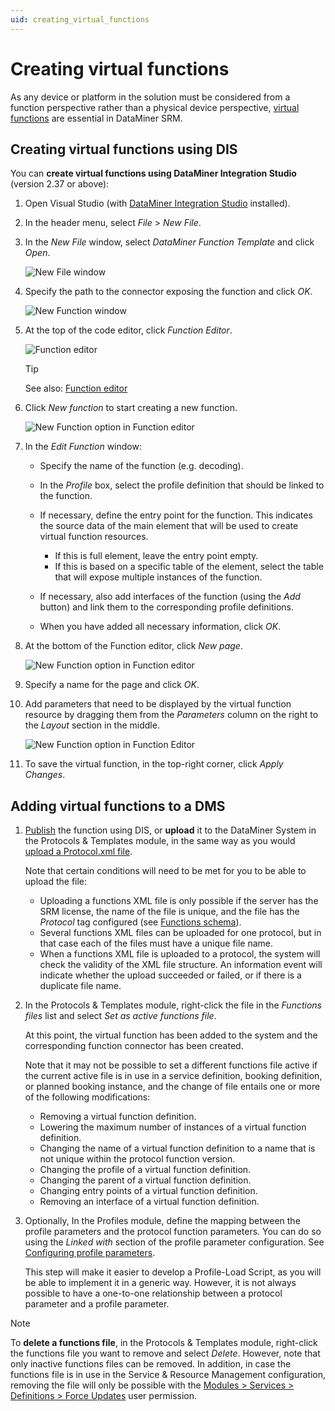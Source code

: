 ```yaml
---
uid: creating_virtual_functions
---
```


# Creating virtual functions

As any device or platform in the solution must be considered from a function perspective rather than a physical device perspective, [virtual functions](xref:srm_definitions#virtual-function) are essential in DataMiner SRM.

## Creating virtual functions using DIS

You can **create virtual functions using DataMiner Integration Studio** (version 2.37 or above):

1. Open Visual Studio (with [DataMiner Integration Studio](xref:Overall_concept_of_the_DataMiner_Integration_Studio) installed).

1. In the header menu, select *File* > *New File*.

1. In the *New File* window, select *DataMiner Function Template* and click *Open*.

   ![New File window](~/user-guide/images/NewFunctionTemplate.png)

1. Specify the path to the connector exposing the function and click *OK*.

   ![New Function window](~/user-guide/images/NewFunction.png)

1. At the top of the code editor, click *Function Editor*.

   ![Function editor](~/user-guide/images/FunctionEditor.png)

   > [!TIP]
   > See also: [Function editor](xref:Function_editor)

1. Click *New function* to start creating a new function.

   ![New Function option in Function editor](~/user-guide/images/FunctionEditorNewFunction.png)

1. In the *Edit Function* window:

   - Specify the name of the function (e.g. decoding).

   - In the *Profile* box, select the profile definition that should be linked to the function.

   - If necessary, define the entry point for the function. This indicates the source data of the main element that will be used to create virtual function resources.

     - If this is full element, leave the entry point empty.
     - If this is based on a specific table of the element, select the table that will expose multiple instances of the function.

   - If necessary, also add interfaces of the function (using the *Add* button) and link them to the corresponding profile definitions.

   - When you have added all necessary information, click *OK*.

1. At the bottom of the Function editor, click *New page*.

   ![New Function option in Function editor](~/user-guide/images/FunctionEditorNewPage.png)

1. Specify a name for the page and click *OK*.

1. Add parameters that need to be displayed by the virtual function resource by dragging them from the *Parameters* column on the right to the *Layout* section in the middle.

   ![New Function option in Function Editor](~/user-guide/images/FunctionEditorParameters.png)

1. To save the virtual function, in the top-right corner, click *Apply Changes*.

## Adding virtual functions to a DMS

1. [Publish](xref:XML_editor#publish) the function using DIS, or **upload** it to the DataMiner System in the Protocols & Templates module, in the same way as you would [upload a Protocol.xml file](xref:Adding_a_protocol_or_protocol_version_to_your_DataMiner_System#uploading-a-protocolxml-file).

   Note that certain conditions will need to be met for you to be able to upload the file:

   - Uploading a functions XML file is only possible if the server has the SRM license, the name of the file is unique, and the file has the *Protocol* tag configured (see [Functions schema](xref:SchemaFunctions)).
   - Several functions XML files can be uploaded for one protocol, but in that case each of the files must have a unique file name.
   - When a functions XML file is uploaded to a protocol, the system will check the validity of the XML file structure. An information event will indicate whether the upload succeeded or failed, or if there is a duplicate file name.

1. In the Protocols & Templates module, right-click the file in the *Functions files* list and select *Set as active functions file*.

   At this point, the virtual function has been added to the system and the corresponding function connector has been created.

   Note that it may not be possible to set a different functions file active if the current active file is in use in a service definition, booking definition, or planned booking instance, and the change of file entails one or more of the following modifications:

   - Removing a virtual function definition.
   - Lowering the maximum number of instances of a virtual function definition.
   - Changing the name of a virtual function definition to a name that is not unique within the protocol function version.
   - Changing the profile of a virtual function definition.
   - Changing the parent of a virtual function definition.
   - Changing entry points of a virtual function definition.
   - Removing an interface of a virtual function definition.

1. Optionally, In the Profiles module, define the mapping between the profile parameters and the protocol function parameters. You can do so using the *Linked with* section of the profile parameter configuration. See [Configuring profile parameters](xref:Configuring_profile_parameters).

   This step will make it easier to develop a Profile-Load Script, as you will be able to implement it in a generic way. However, it is not always possible to have a one-to-one relationship between a protocol parameter and a profile parameter.

> [!NOTE]
> To **delete a functions file**, in the Protocols & Templates module, right-click the functions file you want to remove and select *Delete*. However, note that only inactive functions files can be removed. In addition, in case the functions file is in use in the Service & Resource Management configuration, removing the file will only be possible with the [Modules > Services > Definitions > Force Updates](xref:DataMiner_user_permissions#modules--services--definitions--force-updates) user permission.
